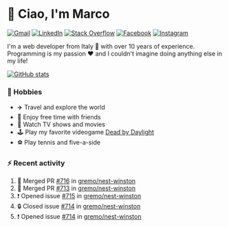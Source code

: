 # 👋 Ciao, I'm Marco

[![Gmail](https://img.shields.io/badge/Gmail-%23BB001B?style=flat-square&logo=gmail&logoColor=white)](mailto:gremo1982@gmail.com)
[![LinkedIn](https://img.shields.io/badge/LinkedIn-%230e76a8?style=flat-square&logo=linkedin)](https://www.linkedin.com/in/marco-polichetti)
[![Stack Overflow](https://img.shields.io/stackexchange/stackoverflow/r/220180?style=flat&logo=stackoverflow&label=Stack%20Overflow&color=%23F47F24)](https://stackoverflow.com/users/220180)
[![Facebook](https://img.shields.io/badge/-Facebook-%234267B2?style=flat-square&logo=facebook&logoColor=white)](https://www.facebook.com/marco.poliketti)
[![Instagram](https://img.shields.io/badge/-Instagram-%23C13584?style=flat-square&logo=instagram&logoColor=white)](https://www.instagram.com/marco.gremo)

I'm a web developer from Italy 🍕 with over 10 years of experience. Programming is my passion ❤️ and I couldn't imagine doing anything else in my life!

[![GitHub stats](https://github-readme-stats.vercel.app/api?username=gremo&show_icons=true&rank_icon=github&theme=transparent)](https://github.com/anuraghazra/github-readme-stats)

### 📅 Hobbies

- ✈️ Travel and explore the world
- 🍻 Enjoy free time with friends
- 🎥 Watch TV shows and movies
- 🕹️ Play my favorite videogame [Dead by Daylight](https://deadbydaylight.com)
- ⚽ Play tennis and five-a-side

### ⚡ Recent activity

<!--START_SECTION:activity-->
1. 🎉 Merged PR [#716](https://github.com/gremo/nest-winston/pull/716) in [gremo/nest-winston](https://github.com/gremo/nest-winston)
2. 🎉 Merged PR [#713](https://github.com/gremo/nest-winston/pull/713) in [gremo/nest-winston](https://github.com/gremo/nest-winston)
3. ❗ Opened issue [#715](https://github.com/gremo/nest-winston/issues/715) in [gremo/nest-winston](https://github.com/gremo/nest-winston)
4. 🔒 Closed issue [#714](https://github.com/gremo/nest-winston/issues/714) in [gremo/nest-winston](https://github.com/gremo/nest-winston)
5. ❗ Opened issue [#714](https://github.com/gremo/nest-winston/issues/714) in [gremo/nest-winston](https://github.com/gremo/nest-winston)
<!--END_SECTION:activity-->
